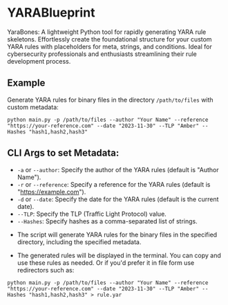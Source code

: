 # YARABlueprint
YaraBones: A lightweight Python tool for rapidly generating YARA rule skeletons. Effortlessly create the foundational structure for your custom YARA rules with placeholders for meta, strings, and conditions. Ideal for cybersecurity professionals and enthusiasts streamlining their rule development process.

## Example

Generate YARA rules for binary files in the directory `/path/to/files` with custom metadata:

`python main.py -p /path/to/files --author "Your Name" --reference "https://your-reference.com" --date "2023-11-30" --TLP "Amber" --Hashes "hash1,hash2,hash3"`

## CLI Args to set Metadata:

- `-a` or `--author`: Specify the author of the YARA rules (default is "Author Name").
- `-r` or `--reference`: Specify a reference for the YARA rules (default is "https://example.com").
- `-d` or `--date`: Specify the date for the YARA rules (default is the current date).
- `--TLP`: Specify the TLP (Traffic Light Protocol) value.
- `--Hashes`: Specify hashes as a comma-separated list of strings.

* The script will generate YARA rules for the binary files in the specified directory, including the specified metadata.

* The generated rules will be displayed in the terminal. You can copy and use these rules as needed. Or if you'd prefer it in file form use redirectors such as:

`python main.py -p /path/to/files --author "Your Name" --reference "https://your-reference.com" --date "2023-11-30" --TLP "Amber" --Hashes "hash1,hash2,hash3" > rule.yar`

